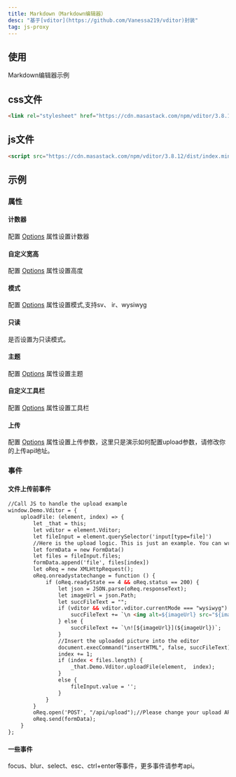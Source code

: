 ```yaml
---
title: Markdown（Markdown编辑器）
desc: "基于[vditor](https://github.com/Vanessa219/vditor)封装"
tag: js-proxy
---
```


## 使用

Markdown编辑器示例

<markdown-usage></markdown-usage>

## css文件

```html
<link rel="stylesheet" href="https://cdn.masastack.com/npm/vditor/3.8.12/dist/index.css" />
```

## js文件

```html
<script src="https://cdn.masastack.com/npm/vditor/3.8.12/dist/index.min.js"></script>
```

## 示例

### 属性

#### 计数器

配置 [Options](https://ld246.com/article/1549638745630#options) 属性设置计数器

<masa-example file="Examples.components.markdown.Counter"></masa-example>

#### 自定义宽高

配置 [Options](https://ld246.com/article/1549638745630#options) 属性设置高度

<masa-example file="Examples.components.markdown.HeightAndWidth"></masa-example>

#### 模式

配置 [Options](https://ld246.com/article/1549638745630#options) 属性设置模式,支持sv、 ir、wysiwyg

<masa-example file="Examples.components.markdown.Mode"></masa-example>

#### 只读

是否设置为只读模式。

<masa-example file="Examples.components.markdown.Readonly"></masa-example>

#### 主题

配置 [Options](https://ld246.com/article/1549638745630#options) 属性设置主题

<masa-example file="Examples.components.markdown.Theme"></masa-example>

#### 自定义工具栏

配置 [Options](https://ld246.com/article/1549638745630#options) 属性设置工具栏

<masa-example file="Examples.components.markdown.Toolbar"></masa-example>

#### 上传

配置 [Options](https://ld246.com/article/1549638745630#options) 属性设置上传参数，这里只是演示如何配置upload参数，请修改你的上传api地址。

<masa-example file="Examples.components.markdown.Upload"></masa-example>

### 事件

#### 文件上传前事件

```html
//Call JS to handle the upload example
window.Demo.Vditor = {
    uploadFile: (element, index) => {
        let _that = this;
        let vditor = element.Vditor;
        let fileInput = element.querySelector('input[type=file]')
        //Here is the upload logic. This is just an example. You can write your own processing logic
        let formData = new FormData()
        let files = fileInput.files;
        formData.append('file', files[index])
        let oReq = new XMLHttpRequest();
        oReq.onreadystatechange = function () {
            if (oReq.readyState == 4 && oReq.status == 200) {
                let json = JSON.parse(oReq.responseText);
                let imageUrl = json.Path;
                let succFileText = "";
                if (vditor && vditor.vditor.currentMode === "wysiwyg") {
                    succFileText += `\n <img alt=${imageUrl} src="${imageUrl}">`;
                } else {
                    succFileText += `\n![${imageUrl}](${imageUrl})`;
                }
                //Insert the uploaded picture into the editor
                document.execCommand("insertHTML", false, succFileText);
                index += 1;
                if (index < files.length) {
                    _that.Demo.Vditor.uploadFile(element,  index);
                }
                else {
                    fileInput.value = '';
                }
            }
        }
        oReq.open('POST', "/api/upload");//Please change your upload API address
        oReq.send(formData);
    }
};
```

<masa-example file="Examples.components.markdown.BeforeAllUpload"></masa-example>

#### 一些事件

focus、blur、select、esc、ctrl+enter等事件，更多事件请参考api。

<masa-example file="Examples.components.markdown.SomeEvents"></masa-example>